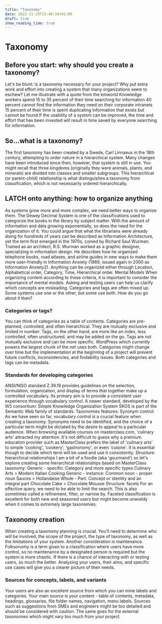 ```yaml
---
title: "Taxonomy"
date: 2022-11-29T15:48:34+01:00
draft: true
show_reading_time: true
---
```


# Taxonomy 

## Before you start: why should you create a taxonomy?

Let's be blunt: is a taxonomy necessary for your project? Why put extra work and effort into creating a system that many organizations seem to eschew? Let me illustrate with a quote from the kmworld
Knowledge workers spend 15 to 35 percent of their time searching for information
40 percent cannot find the information they need on their corporate intranets
15 percent of their time is spent duplicating information that exists but cannot be found
If the usability of a system can be improved, the time and effort that has been invested will result in time saved by everyone searching for information. 

## So...what is a taxonomy?

The first taxonomy has been created by a Swede, Carl Linnaeus in the 18th century, attempting to order nature in a hierarchical system. Many changes have been introduced since then, however, that system is still in use. You might recall that three kingdoms (originally they were animals, plants, and minerals) are divided into classes and smaller subgroups. This hierarchical (or parent-child) relationship is what distinguishes a taxonomy from classification, which is not necessarily ordered hierarchically.

## LATCH onto anything: how to organize anything

As systems grow more and more complex, we need better ways to organize them. The Dewey Decimal System is one of the classifications used to categorize the books in the library by subject matter. 
With the amount of information and data growing exponentially, so does the need for the organization of it. You could argue that what the librarians were already doing for hundreds of years can be described as Information Architecture, yet the term first emerged in the 1970s, coined by Richard Saul Wurman. Trained as an architect, R.S. Wurman worked as a graphic designer, specializing in information design. He describes how he organized telephone books, road atlases, and airline guides in new ways to make them more user-friendly in Information Anxiety (1989, issued again in 2000 as Information Anxiety2).  Anything can be organized either through
Location,
Alphabetical order,
Category,
Time,
Hierarchical order.
Mental Models
When organizing content according to these criteria, it is important to consider the importance of mental models. Asking and testing users can help us clarify which concepts are misleading. 
Categories and tags are often mixed up. Some systems use one or the other, but some use both.  How do you go about it then?

### Categories or tags?

You can think of categories as a table of contents. Categories are pre-planned, controlled, and often hierarchical. They are mutually exclusive and limited in number. Tags, on the other hand, are more like an index, less controlled, often unstructured, and may be added on the go. Tags are not mutually exclusive and can be more specific.
WordPress which currently powers the largest chunk of the net uses both. 
Categories might change over time but the implementation at the beginning of a project will prevent future conflicts, inconsistencies, and findability issues. Both categories and tags can be metadata.

### Standards for developing categories

ANSI/NISO standard Z.39.19 provides guidelines on the selection, formulation, organization, and display of terms that together make up a controlled vocabulary.  Its primary aim is to provide a consistent user experience through vocabulary control. A newer standard, developed by the W3 consortium: Simple Knowledge Organization System SKOS is part of the Semantic Web family of standards. 
Taxonomies features: Synonym control
As we have seen so far, vocabulary control is a crucial feature when creating a taxonomy. Synonyms need to be identified, and the choice of a particular term might be dictated by the desire to appeal to a particular audience. When browsing available courses on masterclass.com, 'culinary arts' attracted my attention. It's not difficult to guess why a premium education provider such as MasterClass prefers the label of 'culinary arts' to simple 'cooking', 'cookery', 'gastronomy', or even 'cuisine'.  It is essential though to decide which term will be used and use it consistently. 
Structure: hierarchical relationships
I am a bit of a foodie (aka 'gourmand') so let's explore creating some hierarchical relationships based on MasterClass taxonomy: 
Generic - specific: Category and more specific  types
Culinary Arts > Modern Italian Cooking 
Generic - instance: Common noun - proper noun
Sauces > Hollandaise
Whole - Part: Concept or identity and an integral part
Chocolate Cake > Chocolate Mousse
Structure: facets
For an effective query, we need to be able to limit the search. This is also sometimes called a refinement, filter, or narrow by. Faceted classification is excellent for both new and seasoned users but might become unwieldy when it comes to extremely large taxonomies. 

## Taxonomy creation

When creating a taxonomy planning is crucial. You'll need to determine who will be involved, the scope of the project, the type of taxonomy, as well as the limitations of your system. Another consideration is maintenance.  Folksonomy is a term given to a classification where users have more control, so no maintenance by a designated person is required but the system is more chaotic. If there is a chance of interacting with or testing users, so much the better.  Analyzing your users, their aims, and specific use cases will give you a clearer picture of their needs. 

### Sources for concepts, labels, and variants

Your users are also an excellent source from which you can mine labels and categories. Your main source is your content - 
table of contents,
metadata, 
headings, 
glossaries, 
file folder names, 
navigation, 
menu labels.
Sources such as suggestions from SMEs and engineers might be too detailed and should be considered with caution. The same goes for the external taxonomies which might vary too much from your project. 